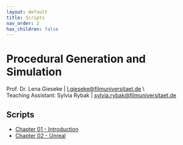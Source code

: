 ```yaml
---
layout: default
title: Scripts
nav_order: 2
has_children: false
---
```


# Procedural Generation and Simulation
  
Prof. Dr. Lena Gieseke \| l.gieseke@filmuniversitaet.de \  
Teaching Assistant: Sylvia Rybak \| sylvia.rybak@filmuniversitaet.de
  
## Scripts

* [Chapter 01 - Introduction](pgs_ss23_01_intro_script.md)
* [Chapter 02 - Unreal](pgs_ss23_02_unreal_script.md)


<!-- 

* [Chapter 02 - Houdini](pgs_ss23_02_houdini_script.md)
* [Chapter 03 - Beauty in Maths](pgs_ss23_03_mathsbeauty_script.html)
* [Chapter 04 - Function Design](pgs_ss23_04_functions_script.md)
* [Chapter 05 - Tilings & The Universe](pgs_ss23_05_tilings_script.md)
* [Chapter 06 - Noise](pgs_ss23_06_noise_script.md)
* [Chapter 07 - Dynamics](pgs_ss23_07_dynamics_script.md)
* [Chapter 08 - Particles](pgs_ss23_08_particles_script.md)
* [Chapter 09 - Fluids](../03_slides/pgs_ss23_08_slides.html) (slides only!) 

-->
